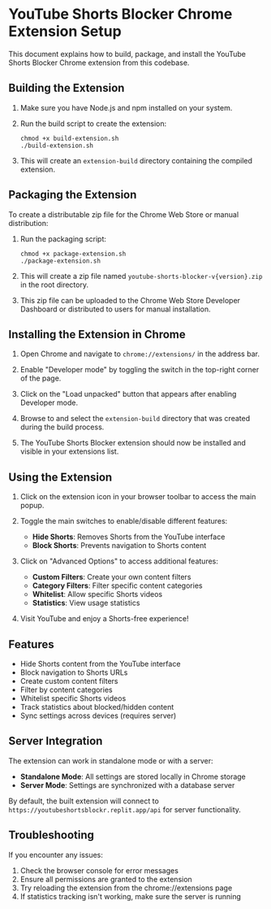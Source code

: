 # YouTube Shorts Blocker Chrome Extension Setup

This document explains how to build, package, and install the YouTube Shorts Blocker Chrome extension from this codebase.

## Building the Extension

1. Make sure you have Node.js and npm installed on your system.

2. Run the build script to create the extension:
   ```
   chmod +x build-extension.sh
   ./build-extension.sh
   ```

3. This will create an `extension-build` directory containing the compiled extension.

## Packaging the Extension

To create a distributable zip file for the Chrome Web Store or manual distribution:

1. Run the packaging script:
   ```
   chmod +x package-extension.sh
   ./package-extension.sh
   ```

2. This will create a zip file named `youtube-shorts-blocker-v{version}.zip` in the root directory.

3. This zip file can be uploaded to the Chrome Web Store Developer Dashboard or distributed to users for manual installation.

## Installing the Extension in Chrome

1. Open Chrome and navigate to `chrome://extensions/` in the address bar.

2. Enable "Developer mode" by toggling the switch in the top-right corner of the page.

3. Click on the "Load unpacked" button that appears after enabling Developer mode.

4. Browse to and select the `extension-build` directory that was created during the build process.

5. The YouTube Shorts Blocker extension should now be installed and visible in your extensions list.

## Using the Extension

1. Click on the extension icon in your browser toolbar to access the main popup.

2. Toggle the main switches to enable/disable different features:
   - **Hide Shorts**: Removes Shorts from the YouTube interface
   - **Block Shorts**: Prevents navigation to Shorts content

3. Click on "Advanced Options" to access additional features:
   - **Custom Filters**: Create your own content filters
   - **Category Filters**: Filter specific content categories
   - **Whitelist**: Allow specific Shorts videos
   - **Statistics**: View usage statistics

4. Visit YouTube and enjoy a Shorts-free experience!

## Features

- Hide Shorts content from the YouTube interface
- Block navigation to Shorts URLs
- Create custom content filters
- Filter by content categories
- Whitelist specific Shorts videos
- Track statistics about blocked/hidden content
- Sync settings across devices (requires server)

## Server Integration

The extension can work in standalone mode or with a server:

- **Standalone Mode**: All settings are stored locally in Chrome storage
- **Server Mode**: Settings are synchronized with a database server

By default, the built extension will connect to `https://youtubeshortsblockr.replit.app/api` for server functionality.

## Troubleshooting

If you encounter any issues:

1. Check the browser console for error messages
2. Ensure all permissions are granted to the extension
3. Try reloading the extension from the chrome://extensions page
4. If statistics tracking isn't working, make sure the server is running